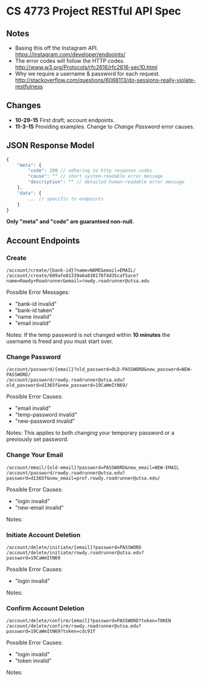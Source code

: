 # CS 4773 Project RESTful API Spec


## Notes
- Basing this off the Instagram API.  
https://instagram.com/developer/endpoints/
- The error codes will follow the HTTP codes.  
http://www.w3.org/Protocols/rfc2616/rfc2616-sec10.html
- Why we require a username & password for each request.  
http://stackoverflow.com/questions/6068113/do-sessions-really-violate-restfulness


## Changes
- **10-29-15** First draft; account endpoints.
- **11-3-15** Providing examples. Change to _Change Password_ error
causes.


## JSON Response Model
```js
{
    "meta": {
        "code": 200 // adhering to http response codes
        "cause": "" // short system-readable error message
        "description": "" // detailed human-readable error message
    },
    "data": {
        ... // specific to endpoints
    }
}
```

**Only "meta" and "code" are guaranteed non-null.**


## Account Endpoints
### Create
`/account/create/{bank-id}?name=NAME&email=EMAIL/`  
`/account/create/609afe81339a6a838178f4d35caf5ace?name=Rowdy+Roadrunner&email=rowdy.roadrunner@utsa.edu`

Possible Error Messages:
- "bank-id invalid"
- "bank-id taken"
- "name invalid"
- "email invalid"

Notes:
If the temp password is not changed within **10 minutes** the username is freed
and you must start over.

### Change Password
`/account/password/{email}?old_password=OLD-PASSWORD&new_password=NEW-PASSWORD/`  
`/account/password/rowdy.roadrunner@utsa.edu?old_password=d1365f&new_password=19CaWmItN69/`

Possible Error Causes:
- "email invalid"
- "temp-password invalid"
- "new-password invalid"

Notes:
This applies to both changing your temporary password or a previously set
password.

### Change Your Email
`/account/email/{old-email}?password=PASSWORD&new_email=NEW-EMAIL`
`/account/password/rowdy.roadrunner@utsa.edu?password=d1365f&new_email=prof.rowdy.roadrunner@utsa.edu/`

Possible Error Causes:
- "login invalid"
- "new-email invalid"

Notes:

### Initiate Account Deletion
`/account/delete/initiate/{email}?password=PASSWORD`
`/account/delete/initiate/rowdy.roadrunner@utsa.edu?password=19CaWmItN69`

Possible Error Causes:
- "login invalid"

Notes:

### Confirm Account Deletion
`/account/delete/confirm/{email}?password=PASSWORD?token=TOKEN`
`/account/delete/confirm/rowdy.roadrunner@utsa.edu?password=19CaWmItN69?token=cdc91f`

Possible Error Causes:
- "login invalid"
- "token invalid"

Notes:
